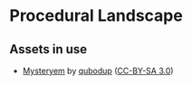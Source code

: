 # Procedural Landscape

## Assets in use

* [Mysteryem](https://opengameart.org/node/8070) by
  [qubodup](https://opengameart.org/users/qubodup)
  ([CC-BY-SA 3.0](http://creativecommons.org/licenses/by-sa/3.0/))
